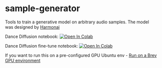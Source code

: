 # sample-generator
Tools to train a generative model on arbitrary audio samples. The model was designed by [Harmonai](https://www.harmonai.org/)

Dance Diffusion notebook: [![Open In Colab](https://colab.research.google.com/assets/colab-badge.svg)](https://colab.research.google.com/github/Harmonai-org/sample-generator/blob/main/Dance_Diffusion.ipynb)

Dance Diffusion fine-tune notebook: [![Open In Colab](https://colab.research.google.com/assets/colab-badge.svg)](https://colab.research.google.com/github/Harmonai-org/sample-generator/blob/main/Finetune_Dance_Diffusion.ipynb)

If you want to run this on a pre-configured GPU Ubuntu env - [Run on a Brev GPU environment](https://console.brev.dev/environment/new?setupRepo=https://github.com/brevdev/dance-diffusion.git&repo=https://github.com/brevdev/dance-diffusion.git&setupPath=whisper.sh&instance=g4dn.xlarge)
